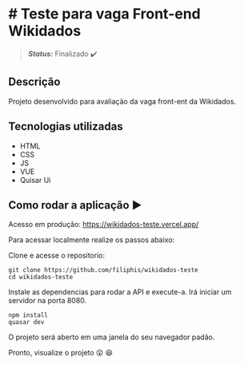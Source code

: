# # Teste para vaga Front-end Wikidados
> **_Status:_** Finalizado :heavy_check_mark:

## Descrição

Projeto desenvolvido para avaliação da vaga front-ent da Wikidados.


## Tecnologias utilizadas
* HTML
* CSS
* JS
* VUE
* Quisar Ui

## Como rodar a aplicação  :arrow_forward:

Acesso em produção: https://wikidados-teste.vercel.app/


Para acessar localmente realize os passos abaixo:

Clone e acesse o repositorio:
```
git clone https://github.com/filiphis/wikidados-teste
cd wikidados-teste
```

Instale as dependencias para rodar a API e execute-a. Irá iniciar um servidor na porta 8080.
```
npm install
quasar dev
```

O projeto será aberto em uma janela do seu navegador padão.

Pronto, visualize o projeto :open_mouth: :satisfied:
